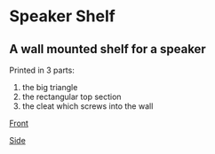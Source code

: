 # Speaker Shelf
## A wall mounted shelf for a speaker

Printed in 3 parts:
1) the big triangle
2) the rectangular top section
3) the cleat which screws into the wall

[Front](photos/front.jpeg)

[Side](photos/side.jpeg)